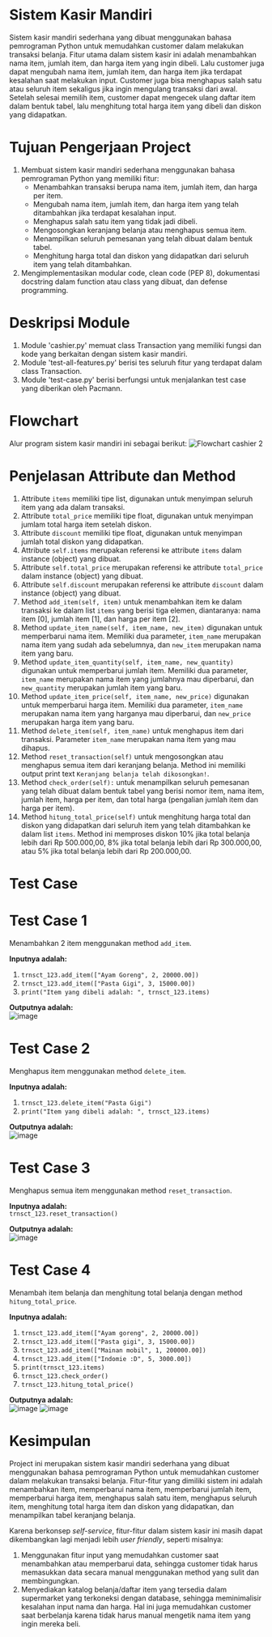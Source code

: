 # Sistem Kasir Mandiri
Sistem kasir mandiri sederhana yang dibuat menggunakan bahasa pemrograman Python untuk memudahkan customer dalam melakukan transaksi belanja. Fitur utama dalam sistem kasir ini adalah menambahkan nama item, jumlah item, dan harga item yang ingin dibeli. Lalu customer juga dapat mengubah nama item, jumlah item, dan harga item jika terdapat kesalahan saat melakukan input. Customer juga bisa menghapus salah satu atau seluruh item sekaligus jika ingin mengulang transaksi dari awal. Setelah selesai memilih item, customer dapat mengecek ulang daftar item dalam bentuk tabel, lalu menghitung total harga item yang dibeli dan diskon yang didapatkan.

# Tujuan Pengerjaan Project
1. Membuat sistem kasir mandiri sederhana menggunakan bahasa pemrograman Python yang memiliki fitur:
    - Menambahkan transaksi berupa nama item, jumlah item, dan harga per item.
    - Mengubah nama item, jumlah item, dan harga item yang telah ditambahkan jika terdapat kesalahan input.
    - Menghapus salah satu item yang tidak jadi dibeli.
    - Mengosongkan keranjang belanja atau menghapus semua item.
    - Menampilkan seluruh pemesanan yang telah dibuat dalam bentuk tabel.
    - Menghitung harga total dan diskon yang didapatkan dari seluruh item yang telah ditambahkan.
2. Mengimplementasikan modular code, clean code (PEP 8), dokumentasi docstring dalam function atau class yang dibuat, dan defense programming.

# Deskripsi Module
1. Module 'cashier.py' memuat class Transaction yang memiliki fungsi dan kode yang berkaitan dengan sistem kasir mandiri.
2. Module 'test-all-features.py' berisi tes seluruh fitur yang terdapat dalam class Transaction.
3. Module 'test-case.py' berisi berfungsi untuk menjalankan test case yang diberikan oleh Pacmann.

# Flowchart
Alur program sistem kasir mandiri ini sebagai berikut:
![Flowchart cashier 2](https://user-images.githubusercontent.com/123977443/218341621-f3f91157-b5ce-4c27-89aa-736815b6e05f.png)

# Penjelasan Attribute dan Method
1. Attribute `items` memiliki tipe list, digunakan untuk menyimpan seluruh item yang ada dalam transaksi.
2. Attribute `total_price` memiliki tipe float, digunakan untuk menyimpan jumlam total harga item setelah diskon.
3. Attribute `discount` memiliki tipe float, digunakan untuk menyimpan jumlah total diskon yang didapatkan.
4. Attribute `self.items` merupakan referensi ke attribute `items` dalam instance (object) yang dibuat.
5. Attribute `self.total_price` merupakan referensi ke attribute `total_price` dalam instance (object) yang dibuat.
6. Attribute `self.discount` merupakan referensi ke attribute `discount` dalam instance (object) yang dibuat.
7. Method `add_item(self, item)` untuk menambahkan item ke dalam transaksi ke dalam list `items` yang berisi tiga elemen, diantaranya: nama item [0], jumlah item [1], dan harga per item [2].
8. Method `update_item_name(self, item_name, new_item)` digunakan untuk memperbarui nama item. Memiliki dua parameter, `item_name` merupakan nama item yang sudah ada sebelumnya, dan `new_item` merupakan nama item yang baru.
9. Method `update_item_quantity(self, item_name, new_quantity)` digunakan untuk memperbarui jumlah item. Memiliki dua parameter, `item_name` merupakan nama item yang jumlahnya mau diperbarui, dan `new_quantity` merupakan jumlah item yang baru.
10. Method `update_item_price(self, item_name, new_price)` digunakan untuk memperbarui harga item. Memiliki dua parameter, `item_name` merupakan nama item yang harganya mau diperbarui, dan `new_price` merupakan harga item yang baru.
11. Method `delete_item(self, item_name)` untuk menghapus item dari transaksi. Parameter `item_name` merupakan nama item yang mau dihapus.
12. Method `reset_transaction(self)` untuk mengosongkan atau menghapus semua item dari keranjang belanja. Method ini memiliki output print text `Keranjang belanja telah dikosongkan!`.
13. Method `check_order(self):` untuk menampilkan seluruh pemesanan yang telah dibuat dalam bentuk tabel yang berisi nomor item, nama item, jumlah item, harga per item, dan total harga (pengalian jumlah item dan harga per item).
14. Method `hitung_total_price(self)` untuk menghitung harga total dan diskon yang didapatkan dari seluruh item yang telah ditambahkan ke dalam list `items`. Method ini memproses diskon 10% jika total belanja lebih dari Rp 500.000,00, 8% jika total belanja lebih dari Rp 300.000,00, atau 5% jika total belanja lebih dari Rp 200.000,00.

# Test Case
# Test Case 1
Menambahkan 2 item menggunakan method `add_item`.

**Inputnya adalah:**<br />
1. `trnsct_123.add_item(["Ayam Goreng", 2, 20000.00])`
2. `trnsct_123.add_item(["Pasta Gigi", 3, 15000.00])`
3. `print("Item yang dibeli adalah: ", trnsct_123.items)`

**Outputnya adalah:**<br />
![image](https://user-images.githubusercontent.com/123977443/218346000-64117eab-85dd-4b39-82e2-ccc9eca23749.png)

# Test Case 2
Menghapus item menggunakan method `delete_item`.

**Inputnya adalah:**<br />
1. `trnsct_123.delete_item("Pasta Gigi")`
2. `print("Item yang dibeli adalah: ", trnsct_123.items)`

**Outputnya adalah:**<br />
![image](https://user-images.githubusercontent.com/123977443/218346210-a1b8d1f4-818f-423c-8095-b7d032da5e1b.png)

# Test Case 3
Menghapus semua item menggunakan method `reset_transaction`.

**Inputnya adalah:**<br />
`trnsct_123.reset_transaction()`

**Outputnya adalah:**<br />
![image](https://user-images.githubusercontent.com/123977443/218346286-bc3b85eb-337c-4426-8ef1-f8df9b042a2e.png)

# Test Case 4
Menambah item belanja dan menghitung total belanja dengan method `hitung_total_price`.

**Inputnya adalah:**<br />
1. `trnsct_123.add_item(["Ayam goreng", 2, 20000.00])`
2. `trnsct_123.add_item(["Pasta gigi", 3, 15000.00])`
3. `trnsct_123.add_item(["Mainan mobil", 1, 200000.00])`
4. `trnsct_123.add_item(["Indomie :D", 5, 3000.00])`
5. `print(trnsct_123.items)`
6. `trnsct_123.check_order()`
7. `trnsct_123.hitung_total_price()`

**Outputnya adalah:**<br />
![image](https://user-images.githubusercontent.com/123977443/218346352-059ce845-a844-43f8-b30c-71a16cabbb08.png)
![image](https://user-images.githubusercontent.com/123977443/218346895-8a26ab69-64b4-4be2-83e2-e09391094c1f.png)

# Kesimpulan
Project ini merupakan sistem kasir mandiri sederhana yang dibuat menggunakan bahasa pemrograman Python untuk memudahkan customer dalam melakukan transaksi belanja. Fitur-fitur yang dimiliki sistem ini adalah menambahkan item, memperbarui nama item, memperbarui jumlah item, memperbarui harga item, menghapus salah satu item, menghapus seluruh item, menghitung total harga item dan diskon yang didapatkan, dan menampilkan tabel keranjang belanja.

Karena berkonsep _self-service_, fitur-fitur dalam sistem kasir ini masih dapat dikembangkan lagi menjadi lebih _user friendly_, seperti misalnya:
1. Menggunakan fitur input yang memudahkan customer saat menambahkan atau memperbarui data, sehingga customer tidak harus memasukkan data secara manual menggunakan method yang sulit dan membingungkan.
2. Menyediakan katalog belanja/daftar item yang tersedia dalam supermarket yang terkoneksi dengan database, sehingga meminimalisir kesalahan input nama dan harga. Hal ini juga memudahkan customer saat berbelanja karena tidak harus manual mengetik nama item yang ingin mereka beli.
